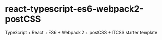 # react-typescript-es6-webpack2-postCSS
TypeScript + React + ES6 + Webpack 2 + postCSS + ITCSS starter template
